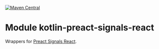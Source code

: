 [![Maven Central](https://img.shields.io/maven-central/v/org.jetbrains.kotlin-wrappers/kotlin-preact-signals-react)](https://search.maven.org/artifact/org.jetbrains.kotlin-wrappers/kotlin-preact-signals-react)

# Module kotlin-preact-signals-react

Wrappers for [Preact Signals React](https://preactjs.com/guide/v10/signals/).
